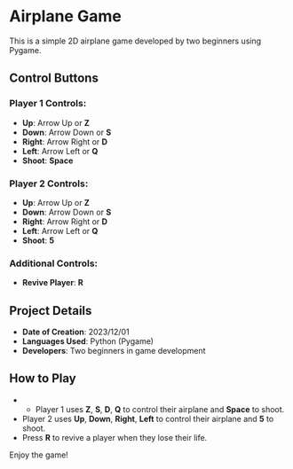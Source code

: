 # Airplane Game

This is a simple 2D airplane game developed by two beginners using Pygame.

## Control Buttons

### Player 1 Controls:
- **Up**: Arrow Up or **Z**
- **Down**: Arrow Down or **S**
- **Right**: Arrow Right or **D**
- **Left**: Arrow Left or **Q**
- **Shoot**: **Space**

### Player 2 Controls:
- **Up**: Arrow Up or **Z**
- **Down**: Arrow Down or **S**
- **Right**: Arrow Right or **D**
- **Left**: Arrow Left or **Q**
- **Shoot**: **5**

### Additional Controls:
- **Revive Player**: **R**

## Project Details
- **Date of Creation**: 2023/12/01
- **Languages Used**: Python (Pygame)
- **Developers**: Two beginners in game development

## How to Play
- - Player 1 uses **Z**, **S**, **D**, **Q** to control their airplane and **Space** to shoot.  
- Player 2 uses **Up**, **Down**, **Right**, **Left** to control their airplane and **5** to shoot.  
- Press **R** to revive a player when they lose their life.

Enjoy the game!